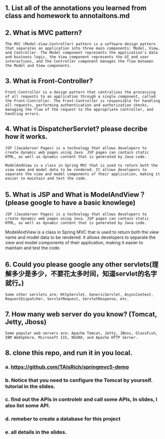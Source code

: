 ## 1.  List all of the annotations you learned from class and homework to annotaitons.md

## 2.  What is MVC pattern?
    The MVC (Model-View-Controller) pattern is a software design pattern that separates an application into three main components: Model, View, and Controller. The Model component represents the application's data and business logic, the View component represents the UI and user interactions, and the Controller component manages the flow between the Model and View components.
## 3.  What is Front-Controller? 
    Front-Controller is a design pattern that centralizes the processing of all requests to an application through a single component, called the Front-Controller. The Front-Controller is responsible for handling all requests, performing authentication and authorization checks, managing the flow of the request to the appropriate controller, and handling errors.
## 4.  What is DispatcherServlet? please decribe how it works.
    JSP (JavaServer Pages) is a technology that allows developers to create dynamic web pages using Java. JSP pages can contain static HTML, as well as dynamic content that is generated by Java code.

    ModelAndView is a class in Spring MVC that is used to return both the view name and model data to be rendered. It allows developers to separate the view and model components of their application, making it easier to maintain and test the code.


## 5.  What is JSP and What is ModelAndView？(please google to have a basic knowlege)
    JSP (JavaServer Pages) is a technology that allows developers to create dynamic web pages using Java. JSP pages can contain static HTML, as well as dynamic content that is generated by Java code.

ModelAndView is a class in Spring MVC that is used to return both the view name and model data to be rendered. It allows developers to separate the view and model components of their application, making it easier to maintain and test the code.

## 6.  Could you please google any other servlets(理解多少是多少，不要花太多时间，知道servlet的名字就行。)
    Some other servlets are: HttpServlet, GenericServlet, AsyncContext, RequestDispatcher, ServletRequest, ServletResponse, etc.

## 7. How many web server do you know? (Tomcat, Jetty, Jboss)
    Some popular web servers are: Apache Tomcat, Jetty, JBoss, GlassFish, IBM WebSphere, Microsoft IIS, NGINX, and Apache HTTP Server.

## 8.  clone this repo, and run it in you local.
### a. https://github.com/TAIsRich/springmvc5-demo
### b. Notice that you need to configure the Tomcat by yourself. tutorial in the slides.
### c.  find out the APIs in controlelr and call some APIs, In slides, I also list some API.
### d.  remeber to create a database for this project
### e.  all details in the slides.
